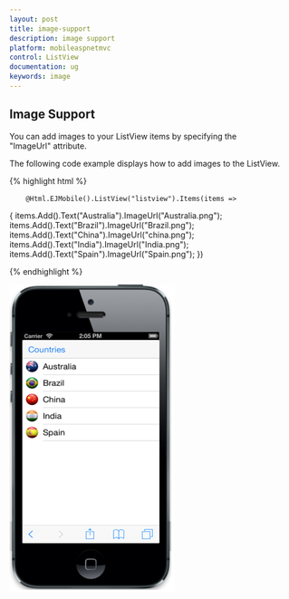 ```yaml
---
layout: post
title: image-support
description: image support
platform: mobileaspnetmvc
control: ListView
documentation: ug
keywords: image
---
```


## Image Support

You can add images to your ListView items by specifying the "ImageUrl" attribute.

The following code example displays how to add images to the ListView.

{% highlight html %}

        @Html.EJMobile().ListView("listview").Items(items =>
   {
       items.Add().Text("Australia").ImageUrl("Australia.png");
       items.Add().Text("Brazil").ImageUrl("Brazil.png");
       items.Add().Text("China").ImageUrl("china.png");
       items.Add().Text("India").ImageUrl("India.png");
       items.Add().Text("Spain").ImageUrl("Spain.png");
   })


{% endhighlight %}

![](image-support_images\image-support_img1.png)

